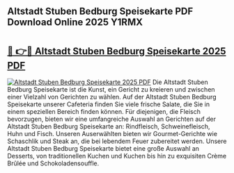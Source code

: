 ## Altstadt Stuben Bedburg Speisekarte PDF Download Online 2025 Y1RMX

# <h2><a href="http://gc9bkok.nevu.top/?p=Altstadt+Stuben+Bedburg+Speisekarte">🔗 👉🔴 Altstadt Stuben Bedburg Speisekarte 2025 PDF</a></h2>

[![Altstadt Stuben Bedburg Speisekarte 2025 PDF](https://i.imgur.com/dBaPXMq.png)](http://gc9bkok.nevu.top/?p=Altstadt+Stuben+Bedburg+Speisekarte)
Die Altstadt Stuben Bedburg Speisekarte ist die Kunst, ein Gericht zu kreieren und zwischen einer Vielzahl von Gerichten zu wählen. Auf der Altstadt Stuben Bedburg Speisekarte unserer Cafeteria finden Sie viele frische Salate, die Sie in einem speziellen Bereich finden können. Für diejenigen, die Fleisch bevorzugen, bieten wir eine umfangreiche Auswahl an Gerichten auf der Altstadt Stuben Bedburg Speisekarte an: Rindfleisch, Schweinefleisch, Huhn und Fisch. Unseren Auserwählten bieten wir Gourmet-Gerichte wie Schaschlik und Steak an, die bei lebendem Feuer zubereitet werden. Unsere Altstadt Stuben Bedburg Speisekarte bietet eine große Auswahl an Desserts, von traditionellen Kuchen und Kuchen bis hin zu exquisiten Crème Brûlée und Schokoladensouffle.
